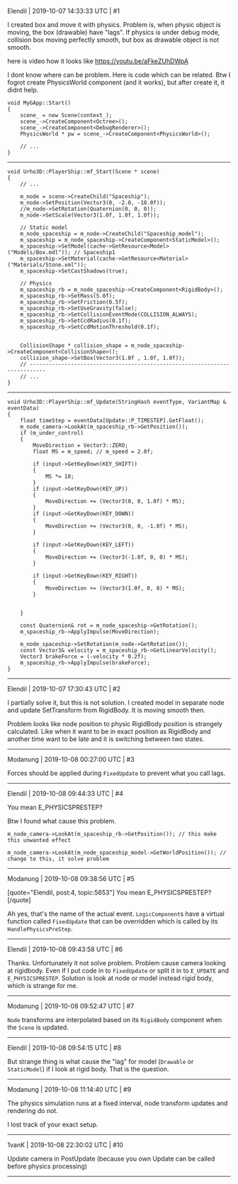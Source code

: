 Elendil | 2019-10-07 14:33:33 UTC | #1

I created box and move it with physics. Problem is, when physic object is moving, the box (drawable) have "lags". If physics is under debug mode, collision box moving perfectly smooth, but box as drawable object is not smooth.

here is video how it looks like
https://youtu.be/aFkeZUhDWpA

I dont know where can be problem.
Here is code which can be related. Btw I fogrot create PhysicsWorld component (and it works), but after create it, it didnt help.

    void MyGApp::Start()
    {
    	scene_ = new Scene(context_);
    	scene_->CreateComponent<Octree>(); 
    	scene_->CreateComponent<DebugRenderer>();
    	PhysicsWorld * pw = scene_->CreateComponent<PhysicsWorld>();

    	// ...
    }

---

    void Urho3D::PlayerShip::mf_Start(Scene * scene)
    {
    	// ...

    	m_node = scene->CreateChild("Spaceship");
    	m_node->SetPosition(Vector3(0, -2.0, -10.0f));
    	//m_node->SetRotation(Quaternion(0, 0, 0));
    	m_node->SetScale(Vector3(1.0f, 1.0f, 1.0f));
    	
    	// Static model
    	m_node_spaceship = m_node->CreateChild("Spaceship_model");
    	m_spaceship = m_node_spaceship->CreateComponent<StaticModel>();
    	m_spaceship->SetModel(cache->GetResource<Model>("Models/Box.mdl")); // Spaceship1
    	m_spaceship->SetMaterial(cache->GetResource<Material>("Materials/Stone.xml"));
    	m_spaceship->SetCastShadows(true);

    	// Physics
    	m_spaceship_rb = m_node_spaceship->CreateComponent<RigidBody>();
    	m_spaceship_rb->SetMass(5.0f);
    	m_spaceship_rb->SetFriction(0.5f);
    	m_spaceship_rb->SetUseGravity(false);
    	m_spaceship_rb->SetCollisionEventMode(COLLISION_ALWAYS);
    	m_spaceship_rb->SetCcdRadius(0.1f);
    	m_spaceship_rb->SetCcdMotionThreshold(0.1f);


    	CollisionShape * collision_shape = m_node_spaceship->CreateComponent<CollisionShape>();
    	collision_shape->SetBox(Vector3(1.0f , 1.0f, 1.0f));
    	// ---------------------------------------------------------------------------
    	// ...
    }
---
    void Urho3D::PlayerShip::mf_Update(StringHash eventType, VariantMap & eventData)
    {
    	float timeStep = eventData[Update::P_TIMESTEP].GetFloat();
    	m_node_camera->LookAt(m_spaceship_rb->GetPosition());
    	if (m_under_control)
    	{
    		MoveDirection = Vector3::ZERO;
    		float MS = m_speed; // m_speed = 2.0f;

    		if (input->GetKeyDown(KEY_SHIFT))
    		{
    			MS *= 10;
    		}
    		if (input->GetKeyDown(KEY_UP))
    		{
    			MoveDirection += (Vector3(0, 0, 1.0f) * MS);
    		}
    		if (input->GetKeyDown(KEY_DOWN))
    		{
    			MoveDirection += (Vector3(0, 0, -1.0f) * MS);
    		}

    		if (input->GetKeyDown(KEY_LEFT))
    		{
    			MoveDirection += (Vector3(-1.0f, 0, 0) * MS);
    		}

    		if (input->GetKeyDown(KEY_RIGHT))
    		{
    			MoveDirection += (Vector3(1.0f, 0, 0) * MS);
    		}


    	}

    	const Quaternion& rot = m_node_spaceship->GetRotation();
    	m_spaceship_rb->ApplyImpulse(MoveDirection);

    	m_node_spaceship->SetRotation(m_node->GetRotation());
    	const Vector3& velocity = m_spaceship_rb->GetLinearVelocity();
    	Vector3 brakeForce = (-velocity * 0.2f);
    	m_spaceship_rb->ApplyImpulse(brakeForce);
    }

-------------------------

Elendil | 2019-10-07 17:30:43 UTC | #2

I partially solve it, but this is not solution.
I created model in separate node and update SetTransform from RigidBody. It is moving smooth then. 

Problem looks like node position to physic RigidBody position is strangely calculated. Like when it want to be in exact position as RigidBody and another time want to be late and it is switching between two states.

-------------------------

Modanung | 2019-10-08 00:27:00 UTC | #3

Forces should be applied during `FixedUpdate` to prevent what you call lags.

-------------------------

Elendil | 2019-10-08 09:44:33 UTC | #4

You mean E_PHYSICSPRESTEP?

Btw I found what cause this problem.

    m_node_camera->LookAt(m_spaceship_rb->GetPosition()); // this make this unwanted effect

    m_node_camera->LookAt(m_node_spaceship_model->GetWorldPosition()); // change to this, it solve problem

-------------------------

Modanung | 2019-10-08 09:38:56 UTC | #5

[quote="Elendil, post:4, topic:5653"]
You mean E_PHYSICSPRESTEP?
[/quote]

Ah yes, that's the name of the actual event. `LogicComponent`s have a virtual function called `FixedUpdate` that can be overridden which is called by its `HandlePhysicsPreStep`.

-------------------------

Elendil | 2019-10-08 09:43:58 UTC | #6

Thanks. Unfortunately it not solve problem. Problem cause camera looking at rigidbody. Even if I put code in to `FixedUpdate` or split it in to `E_UPDATE` and `E_PHYSICSPRESTEP`. Solution is look at node or model instead rigid body, which is strange for me.

-------------------------

Modanung | 2019-10-08 09:52:47 UTC | #7

`Node` transforms are interpolated based on its `RigidBody` component when the `Scene` is updated.

-------------------------

Elendil | 2019-10-08 09:54:15 UTC | #8

But strange thing is what cause the "lag" for model (`Drawable` or `StaticModel`) if I look at rigid body. That is the question.

-------------------------

Modanung | 2019-10-08 11:14:40 UTC | #9

The physics simulation runs at a fixed interval, node transform updates and rendering do not.

I lost track of your exact setup.

-------------------------

1vanK | 2019-10-08 22:30:02 UTC | #10

Update camera in PostUpdate (because you own Update can be called before physics processing)

-------------------------

